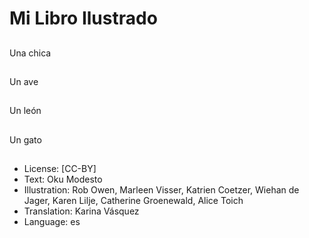 # Mi Libro Ilustrado

##
Una chica

##
Un ave

##
Un león

##
Un gato

##
* License: [CC-BY]
* Text: Oku Modesto
* Illustration: Rob Owen, Marleen Visser, Katrien Coetzer, Wiehan de Jager, Karen Lilje, Catherine Groenewald, Alice Toich
* Translation: Karina Vásquez
* Language: es
